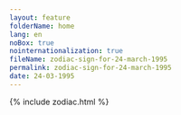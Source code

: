 ```yaml
---
layout: feature
folderName: home
lang: en
noBox: true
nointernationalization: true
fileName: zodiac-sign-for-24-march-1995
permalink: zodiac-sign-for-24-march-1995
date: 24-03-1995
---
```

{% include zodiac.html %}
